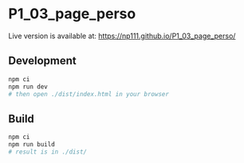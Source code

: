 # P1_03_page_perso

Live version is available at: <https://np111.github.io/P1_03_page_perso/>

## Development

```bash
npm ci
npm run dev
# then open ./dist/index.html in your browser
```

## Build

```bash
npm ci
npm run build
# result is in ./dist/
```
